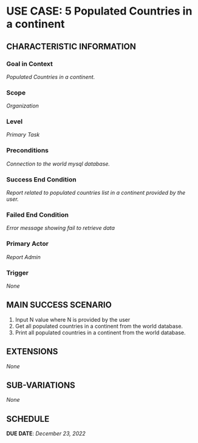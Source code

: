 # USE CASE: 5 Populated Countries in a continent

## CHARACTERISTIC INFORMATION

### Goal in Context

*Populated Countries in a continent.*

### Scope
*Organization*

### Level

*Primary Task*

### Preconditions

*Connection to the world mysql database.*

### Success End Condition
*Report related to populated countries list in a continent provided by the user.*

### Failed End Condition

*Error message showing fail to retrieve data*

### Primary Actor

*Report Admin*

### Trigger

*None*

## MAIN SUCCESS SCENARIO

1. Input N value where N is provided by the user
2. Get all populated countries in a continent from the world database.
3. Print all populated countries in a continent from the world database.
## EXTENSIONS

*None*

## SUB-VARIATIONS

*None*

## SCHEDULE

**DUE DATE**: *December 23, 2022*
